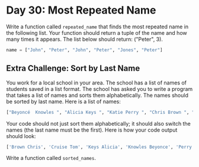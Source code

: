 # Day 30: Most Repeated Name  

Write a function called `repeated_name` that finds the most
repeated name in the following list. Your function should return a
tuple of the name and how many times it appears. The list below
should return: ("Peter", 3).

```python
name = ["John", "Peter", "John", "Peter", "Jones", "Peter"]
```

## Extra Challenge: Sort by Last Name  

You work for a local school in your area. The school has a list of
names of students saved in a list format. The school has asked you
to write a program that takes a list of names and sorts them
alphabetically. The names should be sorted by last name. Here is
a list of names:  

```python
["Beyoncé  Knowles ", "Alicia Keys ", "Katie Perry ", "Chris Brown ", "Tom Cruise "]
```

Your code should not just sort them alphabetically; it should also
switch the names (the last name must be the first). Here is how
your code output should look:  

```python
['Brown Chris', 'Cruise Tom', 'Keys Alicia', 'Knowles Beyonce', 'Perry Katie']
```

Write a function called `sorted_names`.

